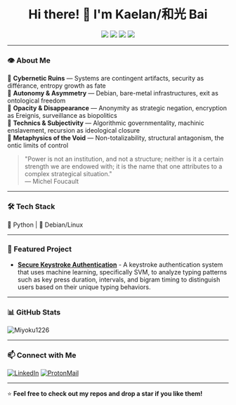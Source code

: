 <h1 align="center">Hi there! 🏴 I'm Kaelan/和光 Bai</h1>

<p align="center">
  <img src="https://img.shields.io/badge/Ethical_Hacking-%23000000.svg?style=for-the-badge&logo=kalilinux&logoColor=white">
  <img src="https://img.shields.io/badge/Cybersecurity-%230075A8.svg?style=for-the-badge&logo=torbrowser&logoColor=white">
  <img src="https://img.shields.io/badge/Privacy_%26_Digital_Rights-%23000000.svg?style=for-the-badge&logo=protonmail&logoColor=white">
  <img src="https://img.shields.io/badge/Leftist_Theory-%23D71A28.svg?style=for-the-badge">
</p>

---

### 👁 About Me

🔹 **Cybernetic Ruins** — Systems are contingent artifacts, security as différance, entropy growth as fate  
🔹 **Autonomy & Asymmetry** — Debian, bare-metal infrastructures, exit as ontological freedom  
🔹 **Opacity & Disappearance** — Anonymity as strategic negation, encryption as Ereignis, surveillance as biopolitics  
🔹 **Technics & Subjectivity** — Algorithmic governmentality, machinic enslavement, recursion as ideological closure  
🔹 **Metaphysics of the Void** — Non-totalizability, structural antagonism, the ontic limits of control  

> "Power is not an institution, and not a structure; neither is it a certain strength we are endowed with; it is the name that one attributes to a complex strategical situation."  
> — Michel Foucault

---

### 🛠 Tech Stack
🐍 Python | 🐧 Debian/Linux

---

### 🚀 Featured Project
-  **[Secure Keystroke Authentication](https://github.com/miyoku1226/secure-keystroke-auth)** - A keystroke authentication system that uses machine learning, specifically SVM, to analyze typing patterns such as key press duration, intervals, and bigram timing to distinguish users based on their unique typing behaviors.

---

### 📊 GitHub Stats
![Miyoku1226](https://github-readme-stats.vercel.app/api?username=miyoku1226&show_icons=true&theme=radical)

---

### 📫 Connect with Me
[![LinkedIn](https://img.shields.io/badge/LinkedIn-0077B5?style=flat&logo=linkedin&logoColor=white)](https://linkedin.com/in/jingyi-liu-a66baa341)
[![ProtonMail](https://img.shields.io/badge/ProtonMail-8B89CC?style=flat&logo=protonmail&logoColor=white)](mailto:oozingcuredmeat@proton.me)

---

⭐️ **Feel free to check out my repos and drop a star if you like them!**
